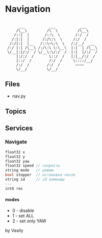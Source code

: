# Navigation

```

      ___           ___           ___     
     /\__\         /\  \         /\__\    
    /::|  |       /::\  \       /:/  /    
   /:|:|  |      /:/\:\  \     /:/  /     
  /:/|:|  |__   /::\~\:\  \   /:/__/  ___ 
 /:/ |:| /\__\ /:/\:\ \:\__\  |:|  | /\__\
 \/__|:|/:/  / \/__\:\/:/  /  |:|  |/:/  /
     |:/:/  /       \::/  /   |:|__/:/  / 
     |::/  /        /:/  /     \::::/__/  
     /:/  /        /:/  /       ~~~~      
     \/__/         \/__/                  

```

## Files
 * nav.py
## Topics

## Services
### Navigate
```cpp
float32 x 
float32 y
float32 yaw
float32 speed // скорость
string mode   // режим
bool stopper  // остановка после
string id     // id команды
---
int8 res
```
#### modes
 * 0 - disable
 * 1 - set ALL
 * 2 - set only YAW

by Vasily
